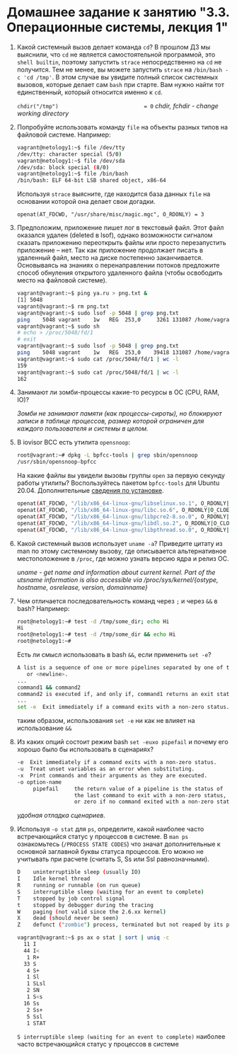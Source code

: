 # Домашнее задание к занятию "3.3. Операционные системы, лекция 1"

1. Какой системный вызов делает команда `cd`? В прошлом ДЗ мы выяснили, что `cd` не является самостоятельной  программой, это `shell builtin`, поэтому запустить `strace` непосредственно на `cd` не получится. Тем не менее, вы можете запустить `strace` на `/bin/bash -c 'cd /tmp'`. В этом случае вы увидите полный список системных вызовов, которые делает сам `bash` при старте. Вам нужно найти тот единственный, который относится именно к `cd`.

   `chdir("/tmp")                           = 0` _chdir, fchdir - change working directory_
2. Попробуйте использовать команду `file` на объекты разных типов на файловой системе. Например:
    ```bash
    vagrant@netology1:~$ file /dev/tty
    /dev/tty: character special (5/0)
    vagrant@netology1:~$ file /dev/sda
    /dev/sda: block special (8/0)
    vagrant@netology1:~$ file /bin/bash
    /bin/bash: ELF 64-bit LSB shared object, x86-64
    ```
    Используя `strace` выясните, где находится база данных `file` на основании которой она делает свои догадки.

   `openat(AT_FDCWD, "/usr/share/misc/magic.mgc", O_RDONLY) = 3`
3. Предположим, приложение пишет лог в текстовый файл. Этот файл оказался удален (deleted в lsof), однако возможности сигналом сказать приложению переоткрыть файлы или просто перезапустить приложение – нет. Так как приложение продолжает писать в удаленный файл, место на диске постепенно заканчивается. Основываясь на знаниях о перенаправлении потоков предложите способ обнуления открытого удаленного файла (чтобы освободить место на файловой системе).

   ```bash
   vagrant@vagrant:~$ ping ya.ru > png.txt &
   [1] 5048
   vagrant@vagrant:~$ rm png.txt
   vagrant@vagrant:~$ sudo lsof -p 5048 | grep png.txt
   ping    5048 vagrant    1w   REG  253,0     3261 131087 /home/vagrant/png.txt (deleted)
   vagrant@vagrant:~$ sudo sh
   # echo > /proc/5048/fd/1
   # exit
   vagrant@vagrant:~$ sudo lsof -p 5048 | grep png.txt
   ping    5048 vagrant    1w   REG  253,0    39418 131087 /home/vagrant/png.txt (deleted)
   vagrant@vagrant:~$ sudo cat /proc/5048/fd/1 | wc -l
   159
   vagrant@vagrant:~$ sudo cat /proc/5048/fd/1 | wc -l
   162
   ```
4. Занимают ли зомби-процессы какие-то ресурсы в ОС (CPU, RAM, IO)?

   _Зомби не занимают памяти (как процессы-сироты), но блокируют записи в таблице процессов, размер которой ограничен для каждого пользователя и системы в целом._
5. В iovisor BCC есть утилита `opensnoop`:
    ```bash
    root@vagrant:~# dpkg -L bpfcc-tools | grep sbin/opensnoop
    /usr/sbin/opensnoop-bpfcc
    ```
    На какие файлы вы увидели вызовы группы `open` за первую секунду работы утилиты? Воспользуйтесь пакетом `bpfcc-tools` для Ubuntu 20.04. Дополнительные [сведения по установке](https://github.com/iovisor/bcc/blob/master/INSTALL.md).

   ```bash
   openat(AT_FDCWD, "/lib/x86_64-linux-gnu/libselinux.so.1", O_RDONLY|O_CLOEXEC) = 3
   openat(AT_FDCWD, "/lib/x86_64-linux-gnu/libc.so.6", O_RDONLY|O_CLOEXEC) = 3
   openat(AT_FDCWD, "/lib/x86_64-linux-gnu/libpcre2-8.so.0", O_RDONLY|O_CLOEXEC) = 3
   openat(AT_FDCWD, "/lib/x86_64-linux-gnu/libdl.so.2", O_RDONLY|O_CLOEXEC) = 3
   openat(AT_FDCWD, "/lib/x86_64-linux-gnu/libpthread.so.0", O_RDONLY|O_CLOEXEC) = 3
   ```
6. Какой системный вызов использует `uname -a`? Приведите цитату из man по этому системному вызову, где описывается альтернативное местоположение в `/proc`, где можно узнать версию ядра и релиз ОС.

   _uname - get name and information about current kernel.
   Part of the utsname information is also accessible via /proc/sys/kernel/{ostype, hostname, osrelease, version, domainname}_
7. Чем отличается последовательность команд через `;` и через `&&` в bash? Например:
   ```bash
   root@netology1:~# test -d /tmp/some_dir; echo Hi
   Hi
   root@netology1:~# test -d /tmp/some_dir && echo Hi
   root@netology1:~#
   ```
   Есть ли смысл использовать в bash `&&`, если применить `set -e`?

   ```bash
   A list is a sequence of one or more pipelines separated by one of the operators ;, &, &&, or ||, and optionally terminated by one of ;,  &,
      or <newline>.
   ...
   command1 && command2
   command2 is executed if, and only if, command1 returns an exit status of zero (success).
   ...
   set -e  Exit immediately if a command exits with a non-zero status.
   ``` 
   таким образом, использования `set -e` ни как не влияет на использование `&&`   
8. Из каких опций состоит режим bash `set -euxo pipefail` и почему его хорошо было бы использовать в сценариях?

   ```bash
   -e  Exit immediately if a command exits with a non-zero status.
   -u  Treat unset variables as an error when substituting.
   -x  Print commands and their arguments as they are executed.
   -o option-name
        pipefail     the return value of a pipeline is the status of
                     the last command to exit with a non-zero status,
                     or zero if no command exited with a non-zero status
   ```
   _удобная отладка сценариев_.
9. Используя `-o stat` для `ps`, определите, какой наиболее часто встречающийся статус у процессов в системе. В `man ps` ознакомьтесь (`/PROCESS STATE CODES`) что значат дополнительные к основной заглавной буквы статуса процессов. Его можно не учитывать при расчете (считать S, Ss или Ssl равнозначными).

   ```bash
   D    uninterruptible sleep (usually IO)
   I    Idle kernel thread
   R    running or runnable (on run queue)
   S    interruptible sleep (waiting for an event to complete)
   T    stopped by job control signal
   t    stopped by debugger during the tracing
   W    paging (not valid since the 2.6.xx kernel)
   X    dead (should never be seen)
   Z    defunct ("zombie") process, terminated but not reaped by its parent
   ```
   
   ```bash
   vagrant@vagrant:~$ ps ax o stat | sort | uniq -c
     11 I
     44 I<
      1 R+
     33 S
      4 S+
      1 Sl
      1 SLsl
      2 SN
      1 S<s
     16 Ss
      2 Ss+
      5 Ssl
      1 STAT
   ```
   `S interruptible sleep (waiting for an event to complete)` наиболее часто встречающийся статус у процессов в системе
